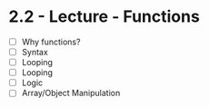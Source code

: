 # 2.2 - Lecture - Functions

- [ ] Why functions?
- [ ] Syntax
- [ ] Looping
- [ ] Looping
- [ ] Logic
- [ ] Array/Object Manipulation
